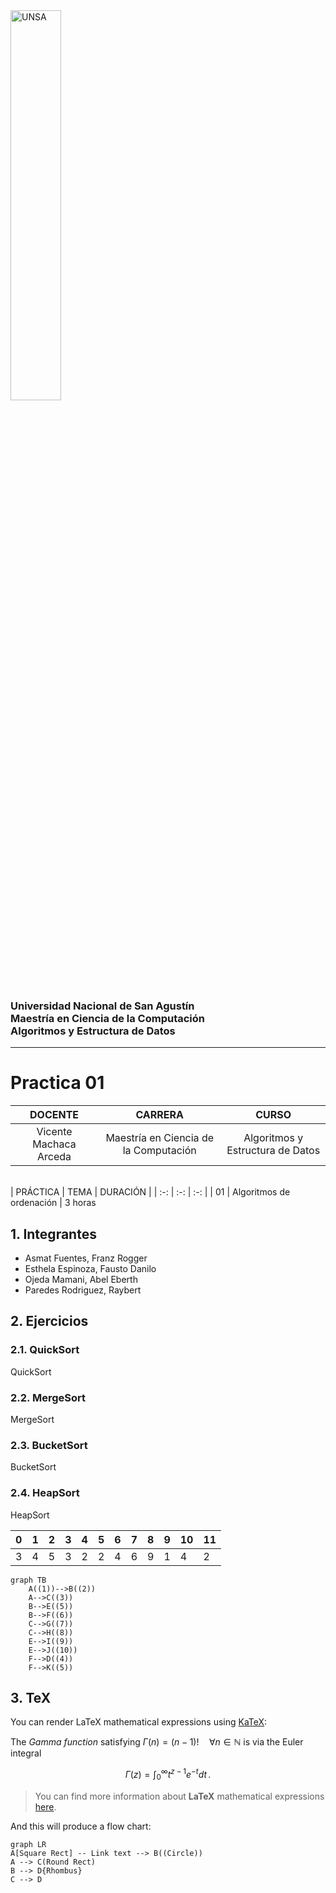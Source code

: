 <img src="https://github.com/UNSA-MCC-2022/MCC_Algoritmos_2022/blob/main/logo_unsa.jpg" alt="UNSA" width="40%"/>

### Universidad Nacional de San Agustín <br/> Maestría en Ciencia de la Computación <br/>  Algoritmos y Estructura de Datos
<hr/>

# Practica 01

| DOCENTE | CARRERA | CURSO |
| :-: | :-: | :-: |
| Vicente Machaca Arceda | Maestría en Ciencia de la Computación | Algoritmos y Estructura de Datos |
<br/>
| PRÁCTICA | TEMA | DURACIÓN |
| :-: | :-: | :-: |
| 01 | Algoritmos de ordenación | 3 horas


## 1. Integrantes
- Asmat Fuentes, Franz Rogger
- Esthela Espinoza, Fausto Danilo
- Ojeda Mamani, Abel Eberth
- Paredes Rodriguez, Raybert


## 2. Ejercicios

### 2.1. QuickSort

QuickSort

### 2.2. MergeSort

MergeSort

### 2.3. BucketSort

BucketSort

### 2.4. HeapSort

HeapSort

| 0 | 1 | 2 | 3 | 4 | 5 | 6 | 7 | 8 | 9 | 10 | 11 |
|---|---|---|---|---|---|---|---|---|---|----|----|
| 3 | 4 | 5 | 3 | 2 | 2 | 4 | 6 | 9 | 1 | 4  | 2  |


```mermaid
graph TB
    A((1))-->B((2))
    A-->C((3))
    B-->E((5))
    B-->F((6))
    C-->G((7))
    C-->H((8))
    E-->I((9))
    E-->J((10))    
    F-->D((4))
    F-->K((5))
```


## 3. TeX

You can render LaTeX mathematical expressions using [KaTeX](https://khan.github.io/KaTeX/):

The *Gamma function* satisfying $\Gamma(n) = (n-1)!\quad\forall n\in\mathbb N$ is via the Euler integral

$$
\Gamma(z) = \int_0^\infty t^{z-1}e^{-t}dt\,.
$$

> You can find more information about **LaTeX** mathematical expressions [here](http://meta.math.stackexchange.com/questions/5020/mathjax-basic-tutorial-and-quick-reference).



And this will produce a flow chart:

```mermaid
graph LR
A[Square Rect] -- Link text --> B((Circle))
A --> C(Round Rect)
B --> D{Rhombus}
C --> D
```